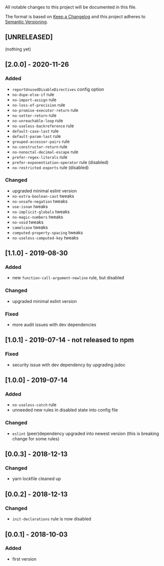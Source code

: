 All notable changes to this project will be documented in this file.

The format is based on [Keep a Changelog](http://keepachangelog.com/en/1.0.0/)
and this project adheres to [Semantic Versioning](http://semver.org/spec/v2.0.0.html).

## [UNRELEASED]
(nothing yet)

## [2.0.0] - 2020-11-26
### Added
- `reportUnusedDisableDirectives` config option
- `no-dupe-else-if` rule
- `no-import-assign` rule
- `no-loss-of-precision` rule
- `no-promise-executor-return` rule
- `no-setter-return` rule
- `no-unreachable-loop` rule
- `no-useless-backreference` rule
- `default-case-last` rule
- `default-param-last` rule
- `grouped-accessor-pairs` rule
- `no-constructor-return` rule
- `no-nonoctal-decimal-escape` rule
- `prefer-regex-literals` rule
- `prefer-exponentiation-operator` rule (disabled)
- `no-restricted-exports` rule (disabled)
### Changed
- upgraded minimal eslint version
- `no-extra-boolean-cast` tweaks
- `no-unsafe-negation` tweaks
- `use-isnan` tweaks
- `no-implicit-globals` tweaks
- `no-magic-numbers` tweaks
- `no-void` tweaks
- `camelcase` tweaks
- `computed-property-spacing` tweaks
- `no-useless-computed-key` tweaks

## [1.1.0] - 2019-08-30
### Added
- new `function-call-argument-newline` rule, but disabled
### Changed
- upgraded minimal eslint version
### Fixed
- more audit issues with dev dependencies

## [1.0.1] - 2019-07-14 - not released to npm
### Fixed
- security issue with dev dependency by upgrading jsdoc

## [1.0.0] - 2019-07-14
### Added
- `no-useless-catch` rule
- unneeded new rules in disabled state into config file
### Changed
- `eslint` (peer)dependency upgraded into newest version (this is breaking change for some rules)

## [0.0.3] - 2018-12-13
### Changed
- yarn lockfile cleaned up

## [0.0.2] - 2018-12-13
### Changed
- `init-declarations` rule is now disabled

## [0.0.1] - 2018-10-03
### Added
- first version
